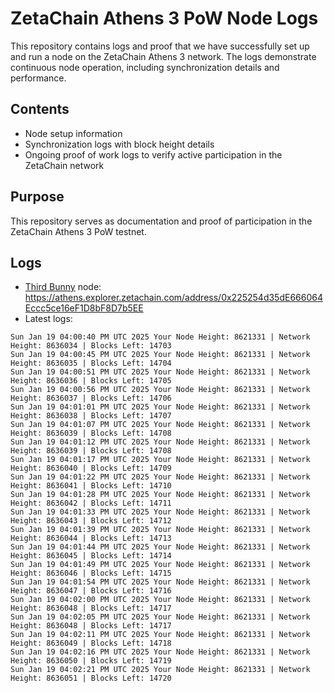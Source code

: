 # ZetaChain Athens 3 PoW Node Logs
This repository contains logs and proof that we have successfully set up and run a node on the ZetaChain Athens 3 network. The logs demonstrate continuous node operation, including synchronization details and performance.

## Contents
- Node setup information
- Synchronization logs with block height details
- Ongoing proof of work logs to verify active participation in the ZetaChain network

## Purpose
This repository serves as documentation and proof of participation in the ZetaChain Athens 3 PoW testnet.

## Logs

- [Third Bunny](https://thirdbunny.xyz/) node: https://athens.explorer.zetachain.com/address/0x225254d35dE666064Eccc5ce16eF1D8bF8D7b5EE
- Latest logs:
```
Sun Jan 19 04:00:40 PM UTC 2025 Your Node Height: 8621331 | Network Height: 8636034 | Blocks Left: 14703
Sun Jan 19 04:00:45 PM UTC 2025 Your Node Height: 8621331 | Network Height: 8636035 | Blocks Left: 14704
Sun Jan 19 04:00:51 PM UTC 2025 Your Node Height: 8621331 | Network Height: 8636036 | Blocks Left: 14705
Sun Jan 19 04:00:56 PM UTC 2025 Your Node Height: 8621331 | Network Height: 8636037 | Blocks Left: 14706
Sun Jan 19 04:01:01 PM UTC 2025 Your Node Height: 8621331 | Network Height: 8636038 | Blocks Left: 14707
Sun Jan 19 04:01:07 PM UTC 2025 Your Node Height: 8621331 | Network Height: 8636039 | Blocks Left: 14708
Sun Jan 19 04:01:12 PM UTC 2025 Your Node Height: 8621331 | Network Height: 8636039 | Blocks Left: 14708
Sun Jan 19 04:01:17 PM UTC 2025 Your Node Height: 8621331 | Network Height: 8636040 | Blocks Left: 14709
Sun Jan 19 04:01:22 PM UTC 2025 Your Node Height: 8621331 | Network Height: 8636041 | Blocks Left: 14710
Sun Jan 19 04:01:28 PM UTC 2025 Your Node Height: 8621331 | Network Height: 8636042 | Blocks Left: 14711
Sun Jan 19 04:01:33 PM UTC 2025 Your Node Height: 8621331 | Network Height: 8636043 | Blocks Left: 14712
Sun Jan 19 04:01:39 PM UTC 2025 Your Node Height: 8621331 | Network Height: 8636044 | Blocks Left: 14713
Sun Jan 19 04:01:44 PM UTC 2025 Your Node Height: 8621331 | Network Height: 8636045 | Blocks Left: 14714
Sun Jan 19 04:01:49 PM UTC 2025 Your Node Height: 8621331 | Network Height: 8636046 | Blocks Left: 14715
Sun Jan 19 04:01:54 PM UTC 2025 Your Node Height: 8621331 | Network Height: 8636047 | Blocks Left: 14716
Sun Jan 19 04:02:00 PM UTC 2025 Your Node Height: 8621331 | Network Height: 8636048 | Blocks Left: 14717
Sun Jan 19 04:02:05 PM UTC 2025 Your Node Height: 8621331 | Network Height: 8636048 | Blocks Left: 14717
Sun Jan 19 04:02:11 PM UTC 2025 Your Node Height: 8621331 | Network Height: 8636049 | Blocks Left: 14718
Sun Jan 19 04:02:16 PM UTC 2025 Your Node Height: 8621331 | Network Height: 8636050 | Blocks Left: 14719
Sun Jan 19 04:02:21 PM UTC 2025 Your Node Height: 8621331 | Network Height: 8636051 | Blocks Left: 14720
```
